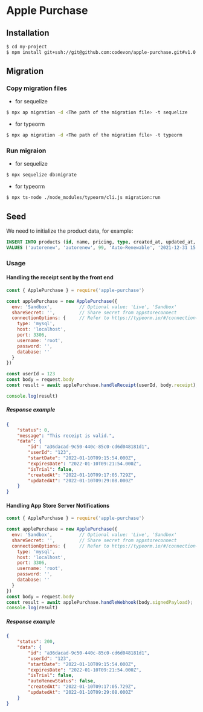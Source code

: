 # Apple Purchase

## Installation
```bash
$ cd my-project
$ npm install git+ssh://git@github.com:codevon/apple-purchase.git#v1.0.0 --save
```

## Migration

### Copy migration files
- for sequelize
```bash
$ npx ap migration -d <The path of the migration file> -t sequelize
```

- for typeorm
```bash
$ npx ap migration -d <The path of the migration file> -t typeorm
```

### Run migraion
- for sequelize
```bash
$ npx sequelize db:migrate
```

- for typeorm
```bash
$ npx ts-node ./node_modules/typeorm/cli.js migration:run
```


## Seed
We need to initialize the product data, for example:

```sql
INSERT INTO products (id, name, pricing, type, created_at, updated_at, deleted_at)
VALUES ('autorenew', 'autorenew', 99, 'Auto-Renewable', '2021-12-31 15:05:10.507', '2021-12-31 15:05:10.507', null);
```

### Usage

#### Handling the receipt sent by the front end
``` js
const { ApplePurchase } = require('apple-purchase')

const applePurchase = new ApplePurchase({
  env: 'Sandbox',          // Optional value: 'Live', 'Sandbox'
  shareSecret: '',         // Share secret from appstoreconnect
  connectionOptions: {     // Refer to https://typeorm.io/#/connection-options/
    type: 'mysql',
    host: 'localhost',
    port: 3306,
    username: 'root',
    password: '',
    database: ''
  }
})

const userId = 123
const body = request.body
const result = await applePurchase.handleReceipt(userId, body.receipt);

console.log(result)
```
##### Response example
```json
{
    "status": 0,
    "message": "This receipt is valid.",
    "data": {
        "id": "a36dacad-9c50-440c-85c0-cd6d048181d1",
        "userId": "123",
        "startDate": "2022-01-10T09:15:54.000Z",
        "expiresDate": "2022-01-10T09:21:54.000Z",
        "isTrial": false,
        "createdAt": "2022-01-10T09:17:05.729Z",
        "updatedAt": "2022-01-10T09:29:08.000Z"
    }
}
```


#### Handling App Store Server Notifications
```js
const { ApplePurchase } = require('apple-purchase')

const applePurchase = new ApplePurchase({
  env: 'Sandbox',          // Optional value: 'Live', 'Sandbox'
  shareSecret: '',         // Share secret from appstoreconnect
  connectionOptions: {     // Refer to https://typeorm.io/#/connection-options/
    type: 'mysql',
    host: 'localhost',
    port: 3306,
    username: 'root',
    password: '',
    database: ''
  }
})
const body = request.body
const result = await applePurchase.handleWebhook(body.signedPayload);
console.log(result)
```

##### Response example
```json
{
    "status": 200,
    "data": {
        "id": "a36dacad-9c50-440c-85c0-cd6d048181d1",
        "userId": "123",
        "startDate": "2022-01-10T09:15:54.000Z",
        "expiresDate": "2022-01-10T09:21:54.000Z",
        "isTrial": false,
        "autoRenewStatus": false,
        "createdAt": "2022-01-10T09:17:05.729Z",
        "updatedAt": "2022-01-10T09:29:08.000Z"
    }
}
```
